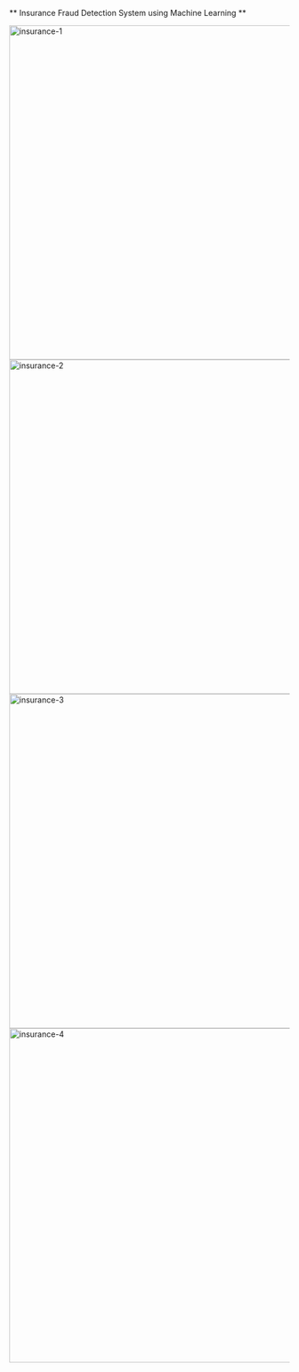 ** Insurance Fraud Detection System using Machine Learning **

<img width="600" alt="insurance-1" src="https://github.com/19N01A05A0/IFDS/assets/98584553/e5b4e9da-884f-489d-a889-074b2c90b27c">

<img width="600" alt="insurance-2" src="https://github.com/19N01A05A0/IFDS/assets/98584553/b04e5eb0-fcc7-47f3-a79a-458c504c1669">

<img width="600" alt="insurance-3" src="https://github.com/19N01A05A0/IFDS/assets/98584553/88edac7e-fd7e-4fdb-9a88-29b770d36820">

<img width="600" alt="insurance-4" src="https://github.com/19N01A05A0/IFDS/assets/98584553/77b55438-f677-4fbf-9b13-6347595d7e94">
